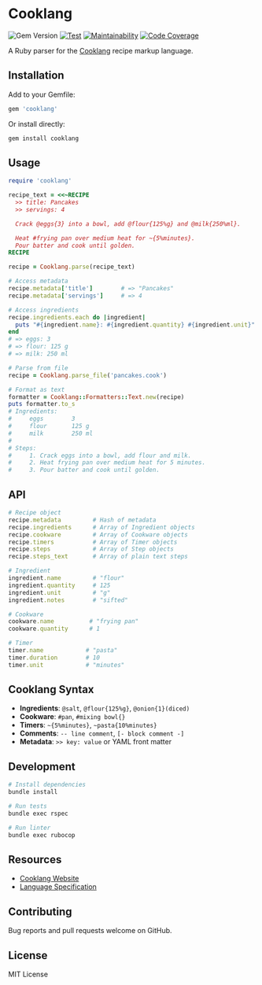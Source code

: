 # Cooklang

![Gem Version](https://img.shields.io/gem/v/cooklang)
[![Test](https://github.com/jamesbrooks/cooklang/actions/workflows/test.yml/badge.svg?branch=master)](https://github.com/jamesbrooks/cooklang/actions/workflows/test.yml)
[![Maintainability](https://qlty.sh/gh/jamesbrooks/projects/cooklang/maintainability.svg)](https://qlty.sh/gh/jamesbrooks/projects/cooklang)
[![Code Coverage](https://qlty.sh/gh/jamesbrooks/projects/cooklang/coverage.svg)](https://qlty.sh/gh/jamesbrooks/projects/cooklang)

A Ruby parser for the [Cooklang](https://cooklang.org) recipe markup language.

## Installation

Add to your Gemfile:

```ruby
gem 'cooklang'
```

Or install directly:

```bash
gem install cooklang
```

## Usage

```ruby
require 'cooklang'

recipe_text = <<~RECIPE
  >> title: Pancakes
  >> servings: 4

  Crack @eggs{3} into a bowl, add @flour{125%g} and @milk{250%ml}.

  Heat #frying pan over medium heat for ~{5%minutes}.
  Pour batter and cook until golden.
RECIPE

recipe = Cooklang.parse(recipe_text)

# Access metadata
recipe.metadata['title']        # => "Pancakes"
recipe.metadata['servings']     # => 4

# Access ingredients
recipe.ingredients.each do |ingredient|
  puts "#{ingredient.name}: #{ingredient.quantity} #{ingredient.unit}"
end
# => eggs: 3
# => flour: 125 g
# => milk: 250 ml

# Parse from file
recipe = Cooklang.parse_file('pancakes.cook')

# Format as text
formatter = Cooklang::Formatters::Text.new(recipe)
puts formatter.to_s
# Ingredients:
#     eggs        3
#     flour       125 g
#     milk        250 ml
#
# Steps:
#     1. Crack eggs into a bowl, add flour and milk.
#     2. Heat frying pan over medium heat for 5 minutes.
#     3. Pour batter and cook until golden.
```

## API

```ruby
# Recipe object
recipe.metadata         # Hash of metadata
recipe.ingredients      # Array of Ingredient objects
recipe.cookware         # Array of Cookware objects
recipe.timers           # Array of Timer objects
recipe.steps            # Array of Step objects
recipe.steps_text       # Array of plain text steps

# Ingredient
ingredient.name         # "flour"
ingredient.quantity     # 125
ingredient.unit         # "g"
ingredient.notes        # "sifted"

# Cookware
cookware.name          # "frying pan"
cookware.quantity      # 1

# Timer
timer.name            # "pasta"
timer.duration        # 10
timer.unit            # "minutes"
```

## Cooklang Syntax

- **Ingredients**: `@salt`, `@flour{125%g}`, `@onion{1}(diced)`
- **Cookware**: `#pan`, `#mixing bowl{}`
- **Timers**: `~{5%minutes}`, `~pasta{10%minutes}`
- **Comments**: `-- line comment`, `[- block comment -]`
- **Metadata**: `>> key: value` or YAML front matter

## Development

```bash
# Install dependencies
bundle install

# Run tests
bundle exec rspec

# Run linter
bundle exec rubocop
```

## Resources

- [Cooklang Website](https://cooklang.org)
- [Language Specification](https://cooklang.org/docs/spec/)

## Contributing

Bug reports and pull requests welcome on GitHub.

## License

MIT License
